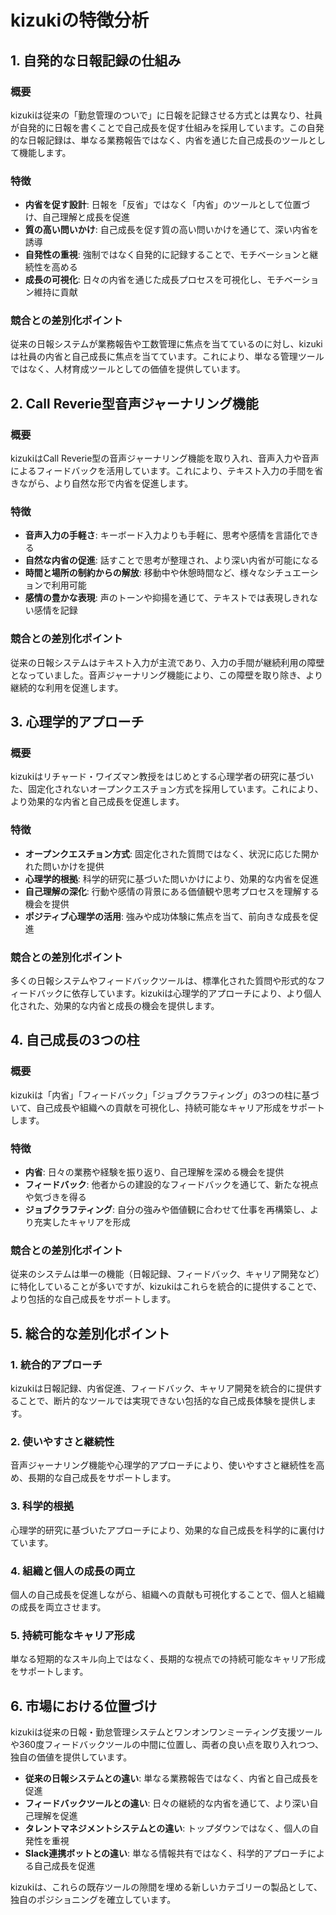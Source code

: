 # kizukiの特徴分析

## 1. 自発的な日報記録の仕組み

### 概要
kizukiは従来の「勤怠管理のついで」に日報を記録させる方式とは異なり、社員が自発的に日報を書くことで自己成長を促す仕組みを採用しています。この自発的な日報記録は、単なる業務報告ではなく、内省を通じた自己成長のツールとして機能します。

### 特徴
- **内省を促す設計**: 日報を「反省」ではなく「内省」のツールとして位置づけ、自己理解と成長を促進
- **質の高い問いかけ**: 自己成長を促す質の高い問いかけを通じて、深い内省を誘導
- **自発性の重視**: 強制ではなく自発的に記録することで、モチベーションと継続性を高める
- **成長の可視化**: 日々の内省を通じた成長プロセスを可視化し、モチベーション維持に貢献

### 競合との差別化ポイント
従来の日報システムが業務報告や工数管理に焦点を当てているのに対し、kizukiは社員の内省と自己成長に焦点を当てています。これにより、単なる管理ツールではなく、人材育成ツールとしての価値を提供しています。

## 2. Call Reverie型音声ジャーナリング機能

### 概要
kizukiはCall Reverie型の音声ジャーナリング機能を取り入れ、音声入力や音声によるフィードバックを活用しています。これにより、テキスト入力の手間を省きながら、より自然な形で内省を促進します。

### 特徴
- **音声入力の手軽さ**: キーボード入力よりも手軽に、思考や感情を言語化できる
- **自然な内省の促進**: 話すことで思考が整理され、より深い内省が可能になる
- **時間と場所の制約からの解放**: 移動中や休憩時間など、様々なシチュエーションで利用可能
- **感情の豊かな表現**: 声のトーンや抑揚を通じて、テキストでは表現しきれない感情を記録

### 競合との差別化ポイント
従来の日報システムはテキスト入力が主流であり、入力の手間が継続利用の障壁となっていました。音声ジャーナリング機能により、この障壁を取り除き、より継続的な利用を促進します。

## 3. 心理学的アプローチ

### 概要
kizukiはリチャード・ワイズマン教授をはじめとする心理学者の研究に基づいた、固定化されないオープンクエスチョン方式を採用しています。これにより、より効果的な内省と自己成長を促進します。

### 特徴
- **オープンクエスチョン方式**: 固定化された質問ではなく、状況に応じた開かれた問いかけを提供
- **心理学的根拠**: 科学的研究に基づいた問いかけにより、効果的な内省を促進
- **自己理解の深化**: 行動や感情の背景にある価値観や思考プロセスを理解する機会を提供
- **ポジティブ心理学の活用**: 強みや成功体験に焦点を当て、前向きな成長を促進

### 競合との差別化ポイント
多くの日報システムやフィードバックツールは、標準化された質問や形式的なフィードバックに依存しています。kizukiは心理学的アプローチにより、より個人化された、効果的な内省と成長の機会を提供します。

## 4. 自己成長の3つの柱

### 概要
kizukiは「内省」「フィードバック」「ジョブクラフティング」の3つの柱に基づいて、自己成長や組織への貢献を可視化し、持続可能なキャリア形成をサポートします。

### 特徴
- **内省**: 日々の業務や経験を振り返り、自己理解を深める機会を提供
- **フィードバック**: 他者からの建設的なフィードバックを通じて、新たな視点や気づきを得る
- **ジョブクラフティング**: 自分の強みや価値観に合わせて仕事を再構築し、より充実したキャリアを形成

### 競合との差別化ポイント
従来のシステムは単一の機能（日報記録、フィードバック、キャリア開発など）に特化していることが多いですが、kizukiはこれらを統合的に提供することで、より包括的な自己成長をサポートします。

## 5. 総合的な差別化ポイント

### 1. 統合的アプローチ
kizukiは日報記録、内省促進、フィードバック、キャリア開発を統合的に提供することで、断片的なツールでは実現できない包括的な自己成長体験を提供します。

### 2. 使いやすさと継続性
音声ジャーナリング機能や心理学的アプローチにより、使いやすさと継続性を高め、長期的な自己成長をサポートします。

### 3. 科学的根拠
心理学的研究に基づいたアプローチにより、効果的な自己成長を科学的に裏付けています。

### 4. 組織と個人の成長の両立
個人の自己成長を促進しながら、組織への貢献も可視化することで、個人と組織の成長を両立させます。

### 5. 持続可能なキャリア形成
単なる短期的なスキル向上ではなく、長期的な視点での持続可能なキャリア形成をサポートします。

## 6. 市場における位置づけ

kizukiは従来の日報・勤怠管理システムとワンオンワンミーティング支援ツールや360度フィードバックツールの中間に位置し、両者の良い点を取り入れつつ、独自の価値を提供しています。

- **従来の日報システムとの違い**: 単なる業務報告ではなく、内省と自己成長を促進
- **フィードバックツールとの違い**: 日々の継続的な内省を通じて、より深い自己理解を促進
- **タレントマネジメントシステムとの違い**: トップダウンではなく、個人の自発性を重視
- **Slack連携ボットとの違い**: 単なる情報共有ではなく、科学的アプローチによる自己成長を促進

kizukiは、これらの既存ツールの隙間を埋める新しいカテゴリーの製品として、独自のポジショニングを確立しています。
